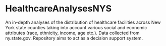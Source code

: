 # HealthcareAnalysesNYS
An in-depth analyses of the distribution of healthcare facilities across New York state counties taking into account various social and economic attributes (race, ethnicity, income, age etc.). Data collected from ny.state.gov. Repository aims to act as a decision support system. 
